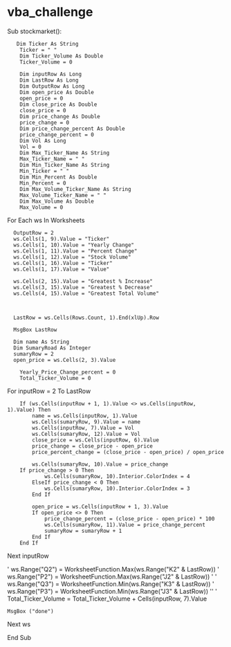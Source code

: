 # vba_challenge
Sub stockmarket():

       
       Dim Ticker As String
        Ticker = " "
        Dim Ticker_Volume As Double
        Ticker_Volume = 0
        
        Dim inputRow As Long
        Dim LastRow As Long
        Dim OutputRow As Long
        Dim open_price As Double
        open_price = 0
        Dim close_price As Double
        close_price = 0
        Dim price_change As Double
        price_change = 0
        Dim price_change_percent As Double
        price_change_percent = 0
        Dim Vol As Long
        Vol = 0
        Dim Max_Ticker_Name As String
        Max_Ticker_Name = " "
        Dim Min_Ticker_Name As String
        Min_Ticker = " "
        Dim Min_Percent As Double
        Min_Percent = 0
        Dim Max_Volume_Ticker_Name As String
        Max_Volume_Ticker_Name = " "
        Dim Max_Volume As Double
        Max_Volume = 0

       
        
 For Each ws In Worksheets
      
      OutputRow = 2
      ws.Cells(1, 9).Value = "Ticker"
      ws.Cells(1, 10).Value = "Yearly Change"
      ws.Cells(1, 11).Value = "Percent Change"
      ws.Cells(1, 12).Value = "Stock Volume"
      ws.Cells(1, 16).Value = "Ticker"
      ws.Cells(1, 17).Value = "Value"
      
      ws.Cells(2, 15).Value = "Greatest % Increase"
      ws.Cells(3, 15).Value = "Greatest % Decrease"
      ws.Cells(4, 15).Value = "Greatest Total Volume"
      
  
  
      LastRow = ws.Cells(Rows.Count, 1).End(xlUp).Row
  
      MsgBox LastRow
      
      Dim name As String
      Dim SumaryRoad As Integer
      sumaryRow = 2
      open_price = ws.Cells(2, 3).Value
        
        Yearly_Price_Change_percent = 0
        Total_Ticker_Volume = 0

For inputRow = 2 To LastRow

        If (ws.Cells(inputRow + 1, 1).Value <> ws.Cells(inputRow, 1).Value) Then
            name = ws.Cells(inputRow, 1).Value
            ws.Cells(sumaryRow, 9).Value = name
            ws.Cells(inputRow, 7).Value = Vol
            ws.Cells(sumaryRow, 12).Value = Vol
            close_price = ws.Cells(inputRow, 6).Value
            price_change = close_price - open_price
            price_percent_change = (close_price - open_price) / open_price
            
            ws.Cells(sumaryRow, 10).Value = price_change
        If price_change > 0 Then
                ws.Cells(sumaryRow, 10).Interior.ColorIndex = 4
            ElseIf price_change < 0 Then
                ws.Cells(sumaryRow, 10).Interior.ColorIndex = 3
            End If
            
            open_price = ws.Cells(inputRow + 1, 3).Value
            If open_price <> 0 Then
                price_change_percent = (close_price - open_price) * 100
                ws.Cells(sumaryRow, 11).Value = price_change_percent
                sumaryRow = sumaryRow + 1
            End If
        End If


Next inputRow
    
        
'    ws.Range("Q2") = WorksheetFunction.Max(ws.Range("K2" & LastRow))
'    ws.Range("P2") = WorksheetFunction.Max(ws.Range("J2" & LastRow))
'
'    ws.Range("Q3") = WorksheetFunction.Min(ws.Range("K3" & LastRow))
'    ws.Range("P3") = WorksheetFunction.Min(ws.Range("J3" & LastRow))
''
'    Total_Ticker_Volume = Total_Ticker_Volume + Cells(inputRow, 7).Value

    
    MsgBox ("done")

Next ws

End Sub

